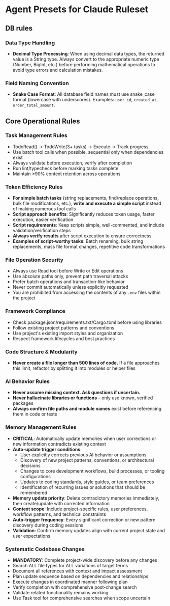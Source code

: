# Agent Presets for Claude Ruleset

## DB rules

### Data Type Handling

- **Decimal Type Processing**: When using decimal data types, the returned value is a String type. Always convert to the appropriate numeric type (Number, BigInt, etc.) before performing mathematical operations to avoid type errors and calculation mistakes.

### Field Naming Convention

- **Snake Case Format**: All database field names must use snake_case format (lowercase with underscores). Examples: `user_id`, `created_at`, `order_total_amount`.

## Core Operational Rules

### Task Management Rules

- TodoRead() → TodoWrite(3+ tasks) → Execute → Track progress
- Use batch tool calls when possible, sequential only when dependencies exist
- Always validate before execution, verify after completion
- Run lint/typecheck before marking tasks complete
- Maintain ≥90% context retention across operations

### Token Efficiency Rules

- **For simple batch tasks** (string replacements, find/replace operations, bulk file modifications, etc.), **write and execute a simple script** instead of making numerous tool calls
- **Script approach benefits**: Significantly reduces token usage, faster execution, easier verification
- **Script requirements**: Keep scripts simple, well-commented, and include validation/verification steps
- **Always verify results** after script execution to ensure correctness
- **Examples of script-worthy tasks**: Batch renaming, bulk string replacements, mass file format changes, repetitive code transformations

### File Operation Security

- Always use Read tool before Write or Edit operations
- Use absolute paths only, prevent path traversal attacks
- Prefer batch operations and transaction-like behavior
- Never commit automatically unless explicitly requested
- You are prohibited from accessing the contents of any `.env` files within the project

### Framework Compliance

- Check package.json/requirements.txt/Cargo.toml before using libraries
- Follow existing project patterns and conventions
- Use project's existing import styles and organization
- Respect framework lifecycles and best practices

### Code Structure & Modularity

- **Never create a file longer than 500 lines of code.** If a file approaches this limit, refactor by splitting it into modules or helper files

### AI Behavior Rules

- **Never assume missing context. Ask questions if uncertain.**
- **Never hallucinate libraries or functions** – only use known, verified packages
- **Always confirm file paths and module names** exist before referencing them in code or tests

### Memory Management Rules

- **CRITICAL**: Automatically update memories when user corrections or new information contradicts existing context
- **Auto-update trigger conditions**:
  - User explicitly corrects previous AI behavior or assumptions
  - Discovery of new project patterns, conventions, or architectural decisions
  - Changes to core development workflows, build processes, or tooling configurations
  - Updates to coding standards, style guides, or team preferences
  - Identification of recurring issues or solutions that should be remembered
- **Memory update priority**: Delete contradictory memories immediately, then create/update with corrected information
- **Context scope**: Include project-specific rules, user preferences, workflow patterns, and technical constraints
- **Auto-trigger frequency**: Every significant correction or new pattern discovery during coding sessions
- **Validation**: Confirm memory updates align with current project state and user expectations

### Systematic Codebase Changes

- **MANDATORY**: Complete project-wide discovery before any changes
- Search ALL file types for ALL variations of target terms
- Document all references with context and impact assessment
- Plan update sequence based on dependencies and relationships
- Execute changes in coordinated manner following plan
- Verify completion with comprehensive post-change search
- Validate related functionality remains working
- Use Task tool for comprehensive searches when scope uncertain
